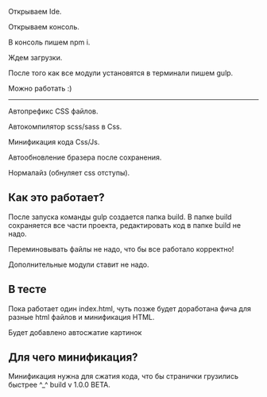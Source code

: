 Открываем Ide.

Открываем консоль.

В консоль пишем npm i.

Ждем загрузки.

После того как все модули установятся в терминали пишем gulp.

Можно работать :)

--------------------------------------------------------------
Автопрефикс CSS файлов.

Автокомпилятор scss/sass в Css.

Минификация кода Css/Js.

Автообновление бразера после сохранения.

Нормалайз (обнуляет css отступы).

Как это работает?
-
После запуска команды gulp создается папка build.
В папке build сохраняется все части проекта, редактировать код в папке build не надо.

Переминовывать файлы не надо, что бы все работало корректно!

Дополнительные модули ставит не надо.

В тесте
-
Пока работает один index.html, чуть позже будет доработана фича для разные html файлов
и минификация HTML.

Будет добавлено автосжатие картинок

Для чего минификация?
-
Минификация нужна для сжатия кода, что бы странички грузились быстрее ^_^
build v 1.0.0 BETA.
